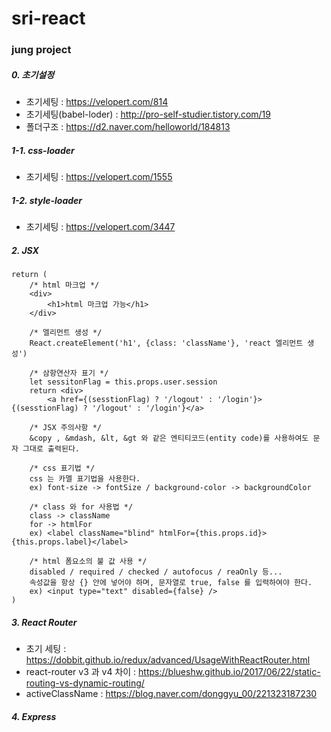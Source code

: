 # sri-react
### jung project

##### 0. 초기설정
 - 초기세팅 : https://velopert.com/814
 - 초기세팅(babel-loder) : http://pro-self-studier.tistory.com/19
 - 폴더구조 : https://d2.naver.com/helloworld/184813
##### 1-1. css-loader
 - 초기세팅 : https://velopert.com/1555
 
##### 1-2. style-loader
 - 초기세팅 :  https://velopert.com/3447

##### 2. JSX
    return (
        /* html 마크업 */
        <div>
            <h1>html 마크업 가능</h1>
        </div>
        
        /* 엘리먼트 생성 */
        React.createElement('h1', {class: 'className'}, 'react 엘리먼트 생성')
        
        /* 삼항연산자 표기 */
        let sessitonFlag = this.props.user.session
        return <div>
            <a href={(sesstionFlag) ? '/logout' : '/login'}>{(sesstionFlag) ? '/logout' : '/login'}</a>
            
        /* JSX 주의사항 */
        &copy , &mdash, &lt, &gt 와 같은 엔티티코드(entity code)를 사용하여도 문자 그대로 출력된다.
        
        /* css 표기법 */
        css 는 카멜 표기법을 사용한다.
        ex) font-size -> fontSize / background-color -> backgroundColor
        
        /* class 와 for 사용법 */
        class -> className
        for -> htmlFor
        ex) <label className="blind" htmlFor={this.props.id}>{this.props.label}</label>
        
        /* html 폼요소의 불 값 사용 */
        disabled / required / checked / autofocus / reaOnly 등...
        속성값을 항상 {} 안에 넣어야 하며, 문자열로 true, false 를 입력하여야 한다.
        ex) <input type="text" disabled={false} />
    )

##### 3. React Router
 - 초기 세팅 : https://dobbit.github.io/redux/advanced/UsageWithReactRouter.html
 - react-router v3 과 v4 차이 : https://blueshw.github.io/2017/06/22/static-routing-vs-dynamic-routing/
 - activeClassName : https://blog.naver.com/donggyu_00/221323187230
##### 4. Express